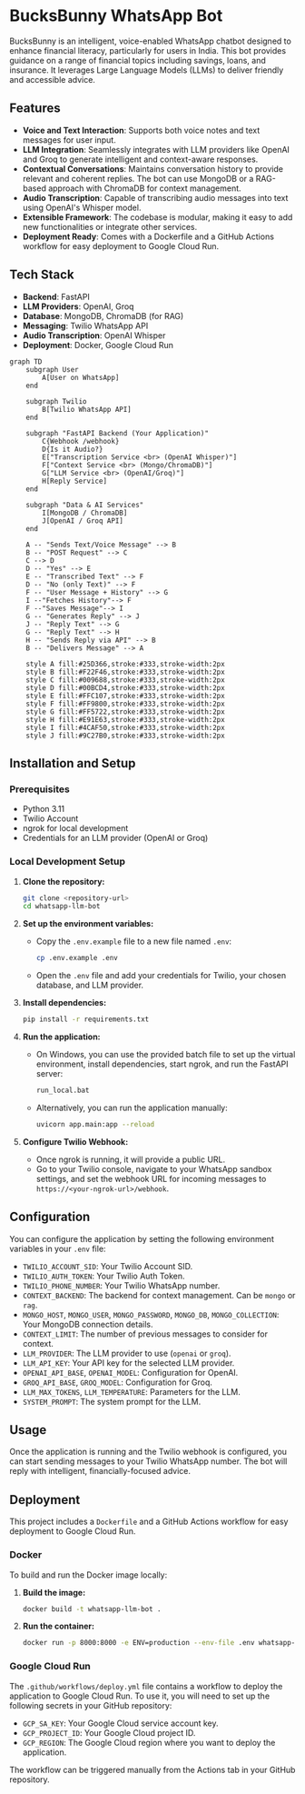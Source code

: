# BucksBunny WhatsApp Bot

BucksBunny is an intelligent, voice-enabled WhatsApp chatbot designed to enhance financial literacy, particularly for users in India. This bot provides guidance on a range of financial topics including savings, loans, and insurance. It leverages Large Language Models (LLMs) to deliver friendly and accessible advice.

## Features

* **Voice and Text Interaction**: Supports both voice notes and text messages for user input.
* **LLM Integration**: Seamlessly integrates with LLM providers like OpenAI and Groq to generate intelligent and context-aware responses.
* **Contextual Conversations**: Maintains conversation history to provide relevant and coherent replies. The bot can use MongoDB or a RAG-based approach with ChromaDB for context management.
* **Audio Transcription**: Capable of transcribing audio messages into text using OpenAI's Whisper model.
* **Extensible Framework**: The codebase is modular, making it easy to add new functionalities or integrate other services.
* **Deployment Ready**: Comes with a Dockerfile and a GitHub Actions workflow for easy deployment to Google Cloud Run.

## Tech Stack

* **Backend**: FastAPI
* **LLM Providers**: OpenAI, Groq
* **Database**: MongoDB, ChromaDB (for RAG)
* **Messaging**: Twilio WhatsApp API
* **Audio Transcription**: OpenAI Whisper
* **Deployment**: Docker, Google Cloud Run

```mermaid
graph TD
    subgraph User
        A[User on WhatsApp]
    end

    subgraph Twilio
        B[Twilio WhatsApp API]
    end

    subgraph "FastAPI Backend (Your Application)"
        C{Webhook /webhook}
        D{Is it Audio?}
        E["Transcription Service <br> (OpenAI Whisper)"]
        F["Context Service <br> (Mongo/ChromaDB)"]
        G["LLM Service <br> (OpenAI/Groq)"]
        H[Reply Service]
    end

    subgraph "Data & AI Services"
        I[MongoDB / ChromaDB]
        J[OpenAI / Groq API]
    end

    A -- "Sends Text/Voice Message" --> B
    B -- "POST Request" --> C
    C --> D
    D -- "Yes" --> E
    E -- "Transcribed Text" --> F
    D -- "No (only Text)" --> F
    F -- "User Message + History" --> G
    I --"Fetches History"--> F
    F --"Saves Message"--> I
    G -- "Generates Reply" --> J
    J -- "Reply Text" --> G
    G -- "Reply Text" --> H
    H -- "Sends Reply via API" --> B
    B -- "Delivers Message" --> A

    style A fill:#25D366,stroke:#333,stroke-width:2px
    style B fill:#F22F46,stroke:#333,stroke-width:2px
    style C fill:#009688,stroke:#333,stroke-width:2px
    style D fill:#00BCD4,stroke:#333,stroke-width:2px
    style E fill:#FFC107,stroke:#333,stroke-width:2px
    style F fill:#FF9800,stroke:#333,stroke-width:2px
    style G fill:#FF5722,stroke:#333,stroke-width:2px
    style H fill:#E91E63,stroke:#333,stroke-width:2px
    style I fill:#4CAF50,stroke:#333,stroke-width:2px
    style J fill:#9C27B0,stroke:#333,stroke-width:2px
```


## Installation and Setup

### Prerequisites

* Python 3.11
* Twilio Account
* ngrok for local development
* Credentials for an LLM provider (OpenAI or Groq)

### Local Development Setup

1.  **Clone the repository:**
    ```bash
    git clone <repository-url>
    cd whatsapp-llm-bot
    ```

2.  **Set up the environment variables:**
    * Copy the `.env.example` file to a new file named `.env`:
        ```bash
        cp .env.example .env
        ```
    * Open the `.env` file and add your credentials for Twilio, your chosen database, and LLM provider.

3.  **Install dependencies:**
    ```bash
    pip install -r requirements.txt
    ```

4.  **Run the application:**
    * On Windows, you can use the provided batch file to set up the virtual environment, install dependencies, start ngrok, and run the FastAPI server:
        ```bash
        run_local.bat
        ```
    * Alternatively, you can run the application manually:
        ```bash
        uvicorn app.main:app --reload
        ```

5.  **Configure Twilio Webhook:**
    * Once ngrok is running, it will provide a public URL.
    * Go to your Twilio console, navigate to your WhatsApp sandbox settings, and set the webhook URL for incoming messages to `https://<your-ngrok-url>/webhook`.

## Configuration

You can configure the application by setting the following environment variables in your `.env` file:

* `TWILIO_ACCOUNT_SID`: Your Twilio Account SID.
* `TWILIO_AUTH_TOKEN`: Your Twilio Auth Token.
* `TWILIO_PHONE_NUMBER`: Your Twilio WhatsApp number.
* `CONTEXT_BACKEND`: The backend for context management. Can be `mongo` or `rag`.
* `MONGO_HOST`, `MONGO_USER`, `MONGO_PASSWORD`, `MONGO_DB`, `MONGO_COLLECTION`: Your MongoDB connection details.
* `CONTEXT_LIMIT`: The number of previous messages to consider for context.
* `LLM_PROVIDER`: The LLM provider to use (`openai` or `groq`).
* `LLM_API_KEY`: Your API key for the selected LLM provider.
* `OPENAI_API_BASE`, `OPENAI_MODEL`: Configuration for OpenAI.
* `GROQ_API_BASE`, `GROQ_MODEL`: Configuration for Groq.
* `LLM_MAX_TOKENS`, `LLM_TEMPERATURE`: Parameters for the LLM.
* `SYSTEM_PROMPT`: The system prompt for the LLM.

## Usage

Once the application is running and the Twilio webhook is configured, you can start sending messages to your Twilio WhatsApp number. The bot will reply with intelligent, financially-focused advice.

## Deployment

This project includes a `Dockerfile` and a GitHub Actions workflow for easy deployment to Google Cloud Run.

### Docker

To build and run the Docker image locally:

1.  **Build the image:**
    ```bash
    docker build -t whatsapp-llm-bot .
    ```
2.  **Run the container:**
    ```bash
    docker run -p 8000:8000 -e ENV=production --env-file .env whatsapp-llm-bot
    ```

### Google Cloud Run

The `.github/workflows/deploy.yml` file contains a workflow to deploy the application to Google Cloud Run. To use it, you will need to set up the following secrets in your GitHub repository:

* `GCP_SA_KEY`: Your Google Cloud service account key.
* `GCP_PROJECT_ID`: Your Google Cloud project ID.
* `GCP_REGION`: The Google Cloud region where you want to deploy the application.

The workflow can be triggered manually from the Actions tab in your GitHub repository.

